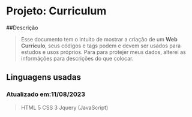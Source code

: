 # Projeto: Curriculum
##Descrição
>Esse documento tem o intuito de mostrar a criação de um **Web Currículo**, seus códigos e tags podem e devem ser usados para estudos e usos próprios.
>Para para protejer meus dados, alterei as informáções para descrições do que colocar.

## Linguagens usadas
### Atualizado em:11/08/2023
>HTML 5
>CSS 3
>Jquery (JavaScript)
